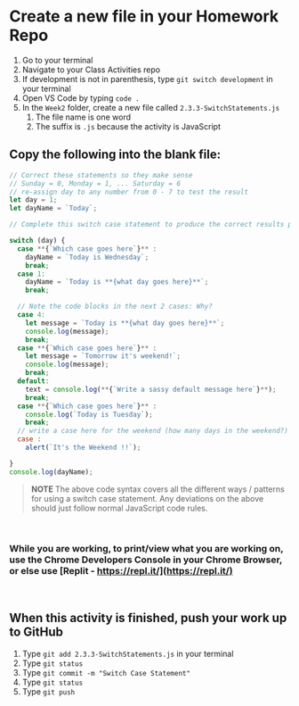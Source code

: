# Create a new file in your Homework Repo

1. Go to your terminal
2. Navigate to your Class Activities repo
3. If development is not in parenthesis, type `git switch development` in your terminal
4. Open VS Code by typing `code .`
5. In the `Week2` folder, create a new file called `2.3.3-SwitchStatements.js`
    1. The file name is one word
    2. The suffix is `.js` because the activity is JavaScript

## Copy the following into the blank file:

```javascript
// Correct these statements so they make sense
// Sunday = 0, Monday = 1, ... Saturday = 6
// re-assign day to any number from 0 - 7 to test the result
let day = 1;
let dayName = `Today`;

// Complete this switch case statement to produce the correct results please.

switch (day) {
  case **{`Which case goes here`}** :
    dayName = `Today is Wednesday`;
    break;
  case 1:
    dayName = `Today is **{what day goes here}**`;
    break;

  // Note the code blocks in the next 2 cases: Why?
  case 4:
    let message = `Today is **{what day goes here}**`;
    console.log(message);
    break;
  case **{`Which case goes here`}** :
    let message = `Tomorrow it's weekend!`;
    console.log(message);
    break;
  default:
    text = console.log(**{`Write a sassy default message here`}**);
    break;
  case **{`Which case goes here`}** :
    console.log(`Today is Tuesday`);
    break;
  // write a case here for the weekend (how many days in the weekend?)
  case :
    alert(`It's the Weekend !!`);

}
console.log(dayName);

```

>**NOTE** The above code syntax covers all the different ways / patterns for using a switch case statement. Any deviations on the above should just follow normal JavaScript code rules.

<br>

### While you are working, to print/view what you are working on, use the Chrome Developers Console in your Chrome Browser, or else use [Replit - https://repl.it/](https://repl.it/)

<br>

## When this activity is finished, push your work up to GitHub

1. Type `git add 2.3.3-SwitchStatements.js` in your terminal
2. Type `git status`
3. Type `git commit -m "Switch Case Statement"`
4. Type `git status`
5. Type `git push`
